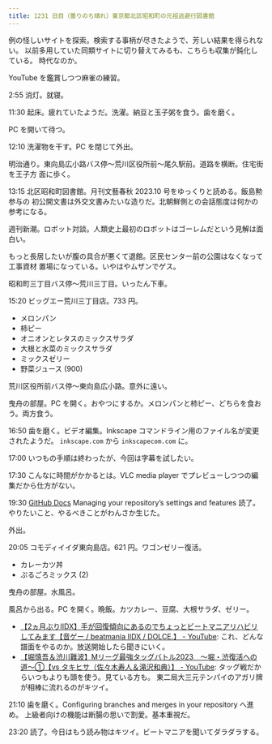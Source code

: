 ```yaml
---
title: 1231 日目（曇りのち晴れ）東京都北区昭和町の元祖逃避行図書館
---
```


例の怪しいサイトを探索。検索する事柄が尽きたようで、芳しい結果を得られない。
以前多用していた同類サイトに切り替えてみるも、こちらも収集が鈍化している。
時代なのか。

YouTube を鑑賞しつつ麻雀の練習。

2:55 消灯。就寝。

11:30 起床。疲れていたようだ。洗濯。納豆と玉子粥を食う。歯を磨く。

PC を開いて待つ。

12:10 洗濯物を干す。PC を閉じて外出。

明治通り。東向島広小路バス停～荒川区役所前～尾久駅前。道路を横断。住宅街を王子方
面に歩く。
<blockquote class="twitter-tweet"
  data-conversation="none"
  data-media-max-width="480" data-theme="dark" data-align="center">
<a href="https://twitter.com/showa_yojyo/status/1700427663717134420"></a>
</blockquote>

13:15 北区昭和町図書館。月刊文藝春秋 2023.10 号をゆっくりと読める。飯島勲参与の
初公開文書は外交文書みたいな造りだ。北朝鮮側との会話態度は何かの参考になる。

週刊新潮。ロボット対談。人類史上最初のロボットはゴーレムだという見解は面白い。

もっと長居したいが腹の具合が悪くて退館。区民センター前の公園はなくなって工事資材
置場になっている。いやはやムザンでゲス。

昭和町三丁目バス停～荒川三丁目。いったん下車。

15:20 ビッグエー荒川三丁目店。733 円。

* メロンパン
* 柿ピー
* オニオンとレタスのミックスサラダ
* 大根と水菜のミックスサラダ
* ミックスゼリー
* 野菜ジュース (900)

荒川区役所前バス停～東向島広小路。意外に遠い。

曳舟の部屋。PC を開く。おやつにするか。メロンパンと柿ピー、どちらを食おう。両方食う。

16:50 歯を磨く。ビデオ編集。Inkscape コマンドライン用のファイル名が変更されたようだ。
`inkscape.com` から `inkscapecom.com` に。

17:00 いつもの手順は終わったが、今回は字幕を試したい。

17:30 こんなに時間がかかるとは。VLC media player でプレビューしつつの編集だから仕方がない。

19:30 [GitHub Docs] Managing your repository’s settings and features 読了。
やりたいこと、やるべきことがわんさか生じた。

外出。

20:05 コモディイイダ東向島店。621 円。ワゴンゼリー復活。

* カレーカツ丼
* ぷるごろミックス (2)

曳舟の部屋。水風呂。

風呂から出る。PC を開く。晩飯。カツカレー、豆腐、大根サラダ、ゼリー。

* [【2ヵ月ぶりIIDX】手が回復傾向にあるのでちょっとビートマニアリハビリしてみます【音ゲー / beatmania IIDX / DOLCE.】 - YouTube](https://www.youtube.com/watch?v=cAOFBuznzag):
  これ、どんな譜面をやるのか。放送開始したら聞きにいく。
* [【堀慎吾＆渋川難波】Mリーグ最強タッグバトル2023　～堀・渋復活への道～①【vs タキヒサ（佐々木寿人＆滝沢和典）】 - YouTube](https://www.youtube.com/watch?v=D4SodQd5gfU):
  タッグ戦だからいつもよりも頭を使う。見ている方も。
  東二局大三元テンパイのアガリ牌が相棒に流れるのがキツイ。

21:10 歯を磨く。Configuring branches and merges in your repository へ進め。
上級者向けの機能は断腸の思いで割愛。基本重視だ。

23:20 読了。今日はもう読み物はキツイ。ビートマニアを聞いてダラダラする。

[GitHub Docs]: https://docs.github.com/en

